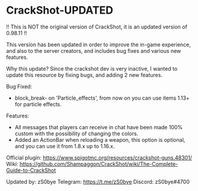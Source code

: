 # CrackShot-UPDATED

!! This is NOT the original version of CrackShot, it is an updated version of 0.98.11 !!

This version has been updated in order to improve the in-game experience, and also to the server creators, and includes bug fixes and various new features.

Why this update? Since the crackshot dev is very inactive, I wanted to update this resource by fixing bugs, and adding 2 new features.

Bug Fixed:
- block_break- on 'Particle_effects', from now on you can use items 1.13+ for particle effects.

Features:
- All messages that players can receive in chat have been made 100% custom with the possibility of changing the colors.
- Added an ActionBar when reloading a weapon, this option is optional, and you can use it from 1.8.x up to 1.16.x.

Official plugin: https://www.spigotmc.org/resources/crackshot-guns.48301/
Wiki: https://github.com/Shampaggon/CrackShot/wiki/The-Complete-Guide-to-CrackShot

Updated by: zS0bye
Telegram: https://t.me/zS0bye
Discord: zS0bye#4700
